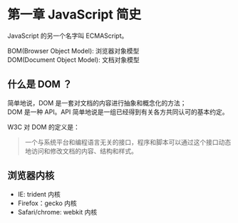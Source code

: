 # 第一章 JavaScript 简史

JavaScript 的另一个名字叫 ECMAScript。

BOM(Browser Object Model): 浏览器对象模型  
DOM(Document Object Model): 文档对象模型

## 什么是 DOM ？
简单地说，DOM 是一套对文档的内容进行抽象和概念化的方法；  
DOM 是一种 API。API 简单地说是一组已经得到有关各方共同认可的基本约定。

W3C 对 DOM 的定义是：

> 一个与系统平台和编程语言无关的接口，程序和脚本可以通过这个接口动态地访问和修改文档的内容、结构和样式。

## 浏览器内核
 - IE: trident 内核
 - Firefox：gecko 内核
 - Safari/chrome: webkit 内核



